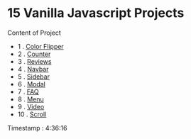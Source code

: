 # 15 Vanilla Javascript Projects

Content of Project

- 1 .  [Color Flipper](/01-color-flipper/ReadMe.md)
- 2 .  [Counter](/02-counter/ReadMe.md)
- 3 .  [Reviews](/03-reviews/ReadMe.md)
- 4 .  [Navbar](/04-navbar/ReadMe.md)
- 5 .  [Sidebar](/05-sidebar/ReadMe.md)
- 6 .  [Modal](/06-modal/ReadMe.md)
- 7 .  [FAQ](/07-questions/ReadMe.md)
- 8 .  [Menu](/08-menu/ReadMe.md)
- 9 .  [Video](/09-video/ReadMe.md)
- 10 .  [Scroll](/10-scroll/ReadMe.md)


Timestamp : 4:36:16
